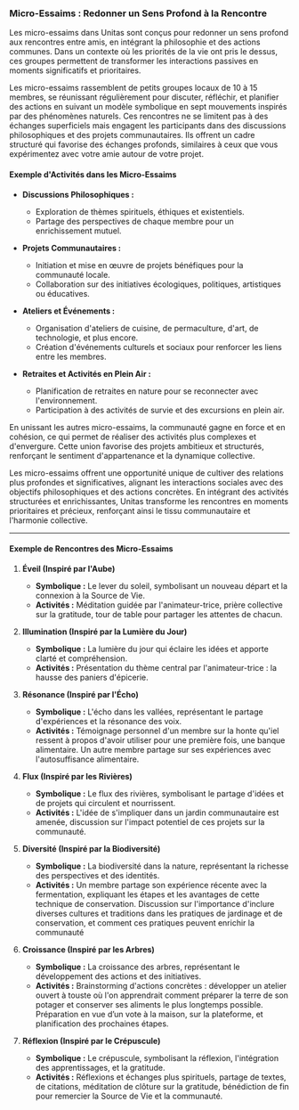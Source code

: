### Micro-Essaims : Redonner un Sens Profond à la Rencontre

Les micro-essaims dans Unitas sont conçus pour redonner un sens profond aux rencontres entre amis, en intégrant la philosophie et des actions communes. Dans un contexte où les priorités de la vie ont pris le dessus, ces groupes permettent de transformer les interactions passives en moments significatifs et prioritaires.

Les micro-essaims rassemblent de petits groupes locaux de 10 à 15 membres, se réunissant régulièrement pour discuter, réfléchir, et planifier des actions en suivant un modèle symbolique en sept mouvements inspirés par des phénomènes naturels. Ces rencontres ne se limitent pas à des échanges superficiels mais engagent les participants dans des discussions philosophiques et des projets communautaires. Ils offrent un cadre structuré qui favorise des échanges profonds, similaires à ceux que vous expérimentez avec votre amie autour de votre projet.

#### Exemple d'Activités dans les Micro-Essaims

- **Discussions Philosophiques :**
  - Exploration de thèmes spirituels, éthiques et existentiels.
  - Partage des perspectives de chaque membre pour un enrichissement mutuel.

- **Projets Communautaires :**
  - Initiation et mise en œuvre de projets bénéfiques pour la communauté locale.
  - Collaboration sur des initiatives écologiques, politiques, artistiques ou éducatives.

- **Ateliers et Événements :**
  - Organisation d'ateliers de cuisine, de permaculture, d'art, de technologie, et plus encore.
  - Création d'événements culturels et sociaux pour renforcer les liens entre les membres.

- **Retraites et Activités en Plein Air :**
  - Planification de retraites en nature pour se reconnecter avec l'environnement.
  - Participation à des activités de survie et des excursions en plein air.

En unissant les autres micro-essaims, la communauté gagne en force et en cohésion, ce qui permet de réaliser des activités plus complexes et d'envergure. Cette union favorise des projets ambitieux et structurés, renforçant le sentiment d'appartenance et la dynamique collective.

Les micro-essaims offrent une opportunité unique de cultiver des relations plus profondes et significatives, alignant les interactions sociales avec des objectifs philosophiques et des actions concrètes. En intégrant des activités structurées et enrichissantes, Unitas transforme les rencontres en moments prioritaires et précieux, renforçant ainsi le tissu communautaire et l'harmonie collective.

---

#### Exemple de Rencontres des Micro-Essaims

1. **Éveil (Inspiré par l'Aube)**
   - **Symbolique :** Le lever du soleil, symbolisant un nouveau départ et la connexion à la Source de Vie.
   - **Activités :** Méditation guidée par l'animateur-trice, prière collective sur la gratitude, tour de table pour partager les attentes de chacun.

2. **Illumination (Inspiré par la Lumière du Jour)**
   - **Symbolique :** La lumière du jour qui éclaire les idées et apporte clarté et compréhension.
   - **Activités :** Présentation du thème central par l'animateur-trice : la hausse des paniers d'épicerie.

3. **Résonance (Inspiré par l'Écho)**
   - **Symbolique :** L'écho dans les vallées, représentant le partage d'expériences et la résonance des voix.
   - **Activités :** Témoignage personnel d'un membre sur la honte qu'iel ressent à propos d'avoir utiliser pour une première fois, une banque alimentaire. Un autre membre partage sur ses expériences avec l'autosuffisance alimentaire.

4. **Flux (Inspiré par les Rivières)**
   - **Symbolique :** Le flux des rivières, symbolisant le partage d'idées et de projets qui circulent et nourrissent.
   - **Activités :** L'idée de s'impliquer dans un jardin communautaire est amenée, discussion sur l'impact potentiel de ces projets sur la communauté.

5. **Diversité (Inspiré par la Biodiversité)**
   - **Symbolique :** La biodiversité dans la nature, représentant la richesse des perspectives et des identités.
   - **Activités :** Un membre partage son expérience récente avec la fermentation, expliquant les étapes et les avantages de cette technique de conservation. Discussion sur l'importance d'inclure diverses cultures et traditions dans les pratiques de jardinage et de conservation, et comment ces pratiques peuvent enrichir la communauté

6. **Croissance (Inspiré par les Arbres)**
   - **Symbolique :** La croissance des arbres, représentant le développement des actions et des initiatives.
   - **Activités :** Brainstorming d'actions concrètes : développer un atelier ouvert à touste où l'on apprendrait comment préparer la terre de son potager et conserver ses aliments le plus longtemps possible. Préparation en vue d’un vote à la maison, sur la plateforme, et planification des prochaines étapes.

7. **Réflexion (Inspiré par le Crépuscule)**
   - **Symbolique :** Le crépuscule, symbolisant la réflexion, l'intégration des apprentissages, et la gratitude.
   - **Activités :** Réflexions et échanges plus spirituels, partage de textes, de citations, méditation de clôture sur la gratitude, bénédiction de fin pour remercier la Source de Vie et la communauté.
